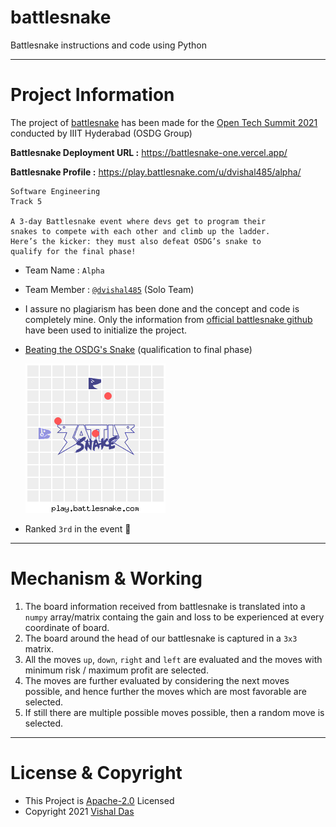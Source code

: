 # battlesnake
Battlesnake instructions and code using Python

---

# Project Information

The project of [battlesnake](https://play.battlesnake.com/) has been made for the [Open Tech Summit 2021](https://www.opentechsummit.info/) conducted by IIIT Hyderabad (OSDG Group)

**Battlesnake Deployment URL :** https://battlesnake-one.vercel.app/

**Battlesnake Profile :** https://play.battlesnake.com/u/dvishal485/alpha/

```
Software Engineering
Track 5

A 3-day Battlesnake event where devs get to program their
snakes to compete with each other and climb up the ladder.
Here’s the kicker: they must also defeat OSDG’s snake to
qualify for the final phase!
```

- Team Name : `Alpha`

- Team Member : [`@dvishal485`](https://github.com/dvishal485) (Solo Team)

- I assure no plagiarism has been done and the concept and code is completely mine. Only the information from [official battlesnake github](https://github.com/BattlesnakeOfficial/starter-snake-python) have been used to initialize the project.

- [Beating the OSDG's Snake](https://play.battlesnake.com/g/f4f21e36-ea4c-41a2-ac99-52313fe9c34d/) (qualification to final phase)

    ![Beating the OSDG's Snake](beat_osdg_snake.gif)

- Ranked `3rd` in the event 💯

---

# Mechanism & Working
1. The board information received from battlesnake is translated into a `numpy` array/matrix containg the gain and loss to be experienced at every coordinate of board.
1. The board around the head of our battlesnake is captured in a `3x3` matrix.
1. All the moves `up`, `down`, `right` and `left` are evaluated and the moves with minimum risk / maximum profit are selected.
1. The moves are further evaluated by considering the next moves possible, and hence further the moves which are most favorable are selected.
1. If still there are multiple possible moves possible, then a random move is selected.

---

# License & Copyright

  - This Project is [Apache-2.0](./LICENSE) Licensed
  - Copyright 2021 [Vishal Das](https://github.com/dvishal485)
